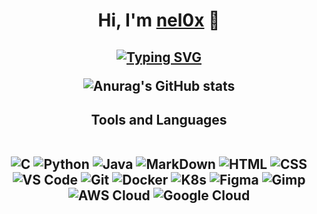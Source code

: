 <div align="center">
<h1> Hi, I'm <a href="https://github.com/nel0x">nel0x</a> 👋 </h1>
<h2>

  [![Typing SVG](https://readme-typing-svg.herokuapp.com?color=FFFFFF&center=true&lines=HTTP%2F1.1+418+I'm+a+teapot)](https://datatracker.ietf.org/doc/html/rfc2324#section-2.3.2)

![Anurag's GitHub stats](https://github-readme-stats.vercel.app/api?username=nel0x&count_private=true&show_icons=true&theme=react)

<h2>Tools and Languages<br/><br/>

  ![C](https://img.shields.io/badge/C-0D1117?style=for-the-badge&logo=C%2B%2B&logoColor=37b6ff)
  ![Python](https://img.shields.io/badge/Python-0D1117?style=for-the-badge&logo=python&logoColor=37b6ff)
  ![Java](https://img.shields.io/badge/Java-0D1117?style=for-the-badge&logo=Java&logoColor=37b6ff) 
  ![MarkDown](https://img.shields.io/badge/Markdown-0D1117?style=for-the-badge&logo=Markdown&logoColor=37b6ff)
  ![HTML](https://img.shields.io/badge/HTML-0D1117?style=for-the-badge&logo=HTML5&logoColor=37b6ff)
  ![CSS](https://img.shields.io/badge/CSS-0D1117?style=for-the-badge&logo=CSS3&logoColor=37b6ff)
  ![VS Code](https://img.shields.io/badge/VS%20Code-0D1117?style=for-the-badge&logo=visual-studio-code&logoColor=37b6ff)
  ![Git](https://img.shields.io/badge/Git-0D1117?style=for-the-badge&logo=Git&logoColor=37b6ff)
  ![Docker](https://img.shields.io/badge/Docker-0D1117?style=for-the-badge&logo=docker&logoColor=37b6ff)
  ![K8s](https://img.shields.io/badge/K8s-0D1117?style=for-the-badge&logo=Kubernetes&logoColor=37b6ff)
  ![Figma](https://img.shields.io/badge/Figma-0D1117?style=for-the-badge&logo=Figma&logoColor=37b6ff)
  ![Gimp](https://img.shields.io/badge/Gimp-0D1117?style=for-the-badge&logo=Gimp&logoColor=37b6ff)
  ![AWS Cloud](https://img.shields.io/badge/AWS%20Cloud-0D1117?style=for-the-badge&logo=AmazonAWS&logoColor=37b6ff)
  ![Google Cloud](https://img.shields.io/badge/Google%20Cloud-0D1117?style=for-the-badge&logo=GoogleCloud&logoColor=37b6ff)
</h2>

</div>
<!--
**nel0x/nel0x** is a ✨ _special_ ✨ repository because its `README.md` (this file) appears on your GitHub profile.

Here are some ideas to get you started:

- 🔭 I’m currently working on ...
- 🌱 I’m currently learning ...
- 👯 I’m looking to collaborate on ...
- 🤔 I’m looking for help with ...
- 💬 Ask me about ...
- 📫 How to reach me: ...
- 😄 Pronouns: ...
- ⚡ Fun fact: ...
-->
